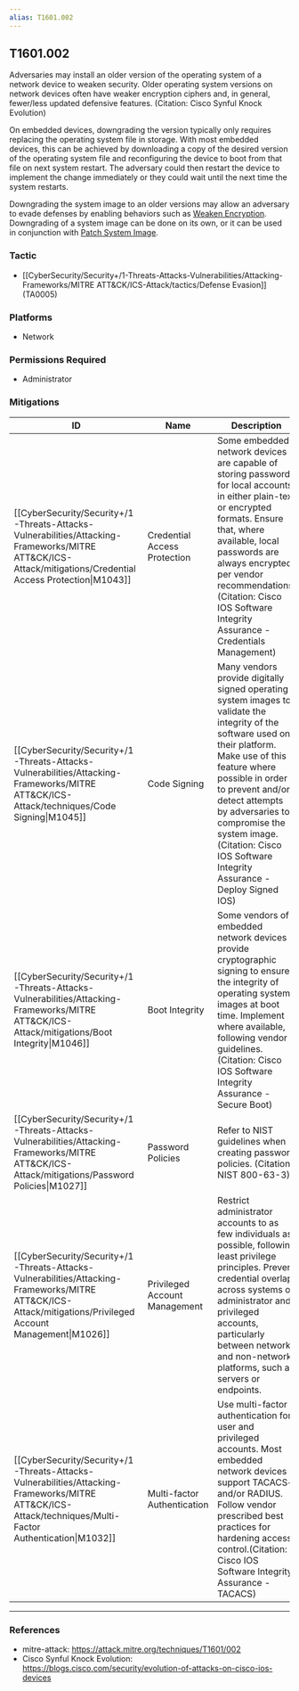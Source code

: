 ```yaml
---
alias: T1601.002
---
```


## T1601.002

Adversaries may install an older version of the operating system of a network device to weaken security.  Older operating system versions on network devices often have weaker encryption ciphers and, in general, fewer/less updated defensive features. (Citation: Cisco Synful Knock Evolution)

On embedded devices, downgrading the version typically only requires replacing the operating system file in storage.  With most embedded devices, this can be achieved by downloading a copy of the desired version of the operating system file and reconfiguring the device to boot from that file on next system restart.  The adversary could then restart the device to implement the change immediately or they could wait until the next time the system restarts.

Downgrading the system image to an older versions may allow an adversary to evade defenses by enabling behaviors such as [Weaken Encryption](https://attack.mitre.org/techniques/T1600).  Downgrading of a system image can be done on its own, or it can be used in conjunction with [Patch System Image](https://attack.mitre.org/techniques/T1601/001).  


### Tactic
- [[CyberSecurity/Security+/1-Threats-Attacks-Vulnerabilities/Attacking-Frameworks/MITRE ATT&CK/ICS-Attack/tactics/Defense Evasion]] (TA0005)

### Platforms
- Network

### Permissions Required
- Administrator

### Mitigations

| ID | Name | Description |
| --- | --- | --- |
| [[CyberSecurity/Security+/1-Threats-Attacks-Vulnerabilities/Attacking-Frameworks/MITRE ATT&CK/ICS-Attack/mitigations/Credential Access Protection\|M1043]] | Credential Access Protection | Some embedded network devices are capable of storing passwords for local accounts in either plain-text or encrypted formats.  Ensure that, where available, local passwords are always encrypted, per vendor recommendations. (Citation: Cisco IOS Software Integrity Assurance - Credentials Management) |
| [[CyberSecurity/Security+/1-Threats-Attacks-Vulnerabilities/Attacking-Frameworks/MITRE ATT&CK/ICS-Attack/techniques/Code Signing\|M1045]] | Code Signing | Many vendors provide digitally signed operating system images to validate the integrity of the software used on their platform.  Make use of this feature where possible in order to prevent and/or detect attempts by adversaries to compromise the system image. (Citation: Cisco IOS Software Integrity Assurance - Deploy Signed IOS) |
| [[CyberSecurity/Security+/1-Threats-Attacks-Vulnerabilities/Attacking-Frameworks/MITRE ATT&CK/ICS-Attack/mitigations/Boot Integrity\|M1046]] | Boot Integrity | Some vendors of embedded network devices provide cryptographic signing to ensure the integrity of operating system images at boot time.  Implement where available, following vendor guidelines. (Citation: Cisco IOS Software Integrity Assurance - Secure Boot) |
| [[CyberSecurity/Security+/1-Threats-Attacks-Vulnerabilities/Attacking-Frameworks/MITRE ATT&CK/ICS-Attack/mitigations/Password Policies\|M1027]] | Password Policies | Refer to NIST guidelines when creating password policies.  (Citation: NIST 800-63-3) |
| [[CyberSecurity/Security+/1-Threats-Attacks-Vulnerabilities/Attacking-Frameworks/MITRE ATT&CK/ICS-Attack/mitigations/Privileged Account Management\|M1026]] | Privileged Account Management | Restrict administrator accounts to as few individuals as possible, following least privilege principles.  Prevent credential overlap across systems of administrator and privileged accounts, particularly between network and non-network platforms, such as servers or endpoints. |
| [[CyberSecurity/Security+/1-Threats-Attacks-Vulnerabilities/Attacking-Frameworks/MITRE ATT&CK/ICS-Attack/techniques/Multi-Factor Authentication\|M1032]] | Multi-factor Authentication | Use multi-factor authentication for user and privileged accounts. Most embedded network devices support TACACS+ and/or RADIUS.  Follow vendor prescribed best practices for hardening access control.(Citation: Cisco IOS Software Integrity Assurance - TACACS) |


---
### References

- mitre-attack: https://attack.mitre.org/techniques/T1601/002
- Cisco Synful Knock Evolution: https://blogs.cisco.com/security/evolution-of-attacks-on-cisco-ios-devices
